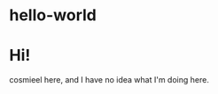 # hello-world

<head>
  <body>
    <h1>Hi!</h1>
    <p>cosmieel here, and I have no idea what I'm doing here.</p>
  </body>
</head>


